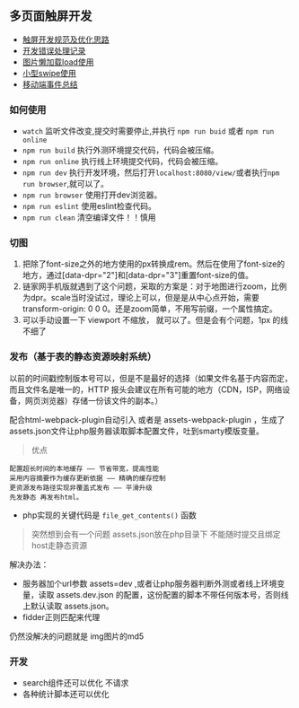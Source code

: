 ## 多页面触屏开发

* [触屏开发规范及优化思路](https://github.com/94dreamer/Note/tree/master/触屏开发规范及优化思路)
* [开发错误处理记录](./doc/Error.md)
* [图片懒加载load使用](./doc/lazyload.md)
* [小型swipe使用](./doc/swipe.md)
* [移动端事件总结](./doc/移动端事件.md)


### 如何使用

* `watch` 监听文件改变,提交时需要停止,并执行 `npm run buid` 或者 `npm run online`
* `npm run build` 执行外测环境提交代码，代码会被压缩。
* `npm run online` 执行线上环境提交代码，代码会被压缩。
* `npm run dev` 执行开发环境，然后打开`localhost:8080/view/`或者执行`npm run browser`,就可以了。
* `npm run browser` 使用打开dev浏览器。
* `npm run eslint` 使用eslint检查代码。
* `npm run clean` 清空编译文件！！慎用

### 切图

1. 把除了font-size之外的地方使用的px转换成rem。然后在使用了font-size的地方，通过[data-dpr="2"]和[data-dpr="3"]重置font-size的值。
2. 链家网手机版就遇到了这个问题，采取的方案是：对于地图进行zoom，比例为dpr。scale当时没试过，理论上可以，但是是从中心点开始，需要transform-origin: 0 0 0。还是zoom简单，不用写前缀，一个属性搞定。
3. 可以手动设置一下 viewport 不缩放， <meta name="viewport" content="width=device-width,initial-scale=1,maximum-scale=1,minimum-scale=1,user-scalable=no"> 就可以了。但是会有个问题，1px 的线不细了

### 发布（基于表的静态资源映射系统）

以前的时间戳控制版本号可以，但是不是最好的选择（如果文件名基于内容而定，而且文件名是唯一的，HTTP 报头会建议在所有可能的地方（CDN，ISP，网络设备，网页浏览器）存储一份该文件的副本。）

配合html-webpack-plugin自动引入 或者是 assets-webpack-plugin ，生成了 assets.json文件让php服务器读取脚本配置文件，吐到smarty模版变量。
> 优点

```
配置超长时间的本地缓存 —— 节省带宽，提高性能
采用内容摘要作为缓存更新依据 —— 精确的缓存控制
更资源发布路径实现非覆盖式发布 —— 平滑升级
先发静态 再发布html。
```

* php实现的关键代码是 `file_get_contents()` 函数


> 突然想到会有一个问题 assets.json放在php目录下 不能随时提交且绑定host走静态资源

解决办法：

* 服务器加个url参数 assets=dev ,或者让php服务器判断外测或者线上环境变量，读取 assets.dev.json 的配置，这份配置的脚本不带任何版本号，否则线上默认读取 assets.json。
* fidder正则匹配来代理

仍然没解决的问题就是 img图片的md5

### 开发

- search组件还可以优化 不请求
- 各种统计脚本还可以优化


